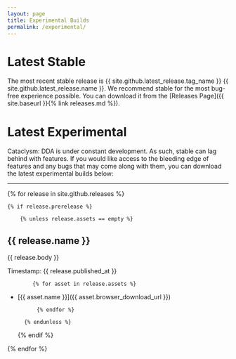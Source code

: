 ```yaml
---
layout: page
title: Experimental Builds
permalink: /experimental/
---
```


# Latest Stable
The most recent stable release is {{ site.github.latest_release.tag_name }} {{ site.github.latest_release.name }}.  We recommend stable for the most bug-free experience possible.  You can download it from the [Releases Page]({{ site.baseurl }}{% link releases.md %}).

# Latest Experimental
Cataclysm: DDA is under constant development. As such, stable can lag behind with features. If you would like access to the bleeding edge of features and any bugs that may come along with them, you can download the latest experimental builds below:

------------------

{% for release in site.github.releases %}

    {% if release.prerelease %}

        {% unless release.assets == empty %}

## {{ release.name }}

{{ release.body }}

Timestamp: {{ release.published_at }}

            {% for asset in release.assets %}

* [{{ asset.name }}]({{ asset.browser_download_url }})

            {% endfor %}

        {% endunless %}

    {% endif %}

{% endfor %}
